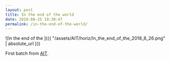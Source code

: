 ```yaml
---
layout: post
title: In the end of the world
date: 2018-08-25 19:30:47
permalink: /in-the-end-of-the-world/ 
---
```


![In the end of the ]({{ "/assets/AIT/horiz/In_the_end_of_the_2018_8_26.png" | absolute_url }})

First batch from [AIT](https://github.com/jchwenger/AIT).
